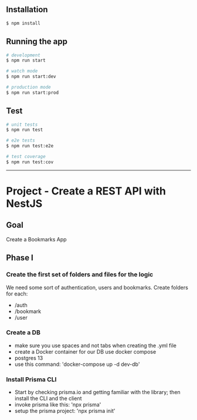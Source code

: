 ## Installation

```bash
$ npm install
```

## Running the app

```bash
# development
$ npm run start

# watch mode
$ npm run start:dev

# production mode
$ npm run start:prod
```

## Test

```bash
# unit tests
$ npm run test

# e2e tests
$ npm run test:e2e

# test coverage
$ npm run test:cov
```

****************************************************************************************************************************************************************

# Project - Create a REST API with NestJS

## Goal

Create a Bookmarks App

## Phase I

### Create the first set of folders and files for the logic

We need some sort of authentication, users and bookmarks. Create folders for each:
  - /auth
  - /bookmark
  - /user

### Create a DB

- make sure you use spaces and not tabs when creating the .yml file
- create a Docker container for our DB use docker compose
- postgres 13
- use this command: 'docker-compose up -d dev-db'

### Install Prisma CLI

- Start by checking prisma.io and getting familiar with the library; then install the CLI and the client
- invoke prisma like this: 'npx prisma'
- setup the prisma project: 'npx prisma init'
